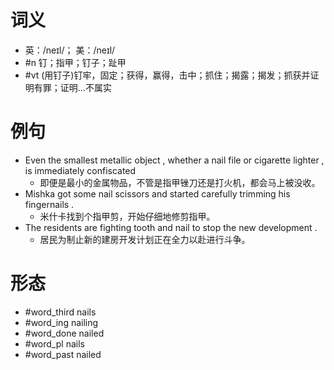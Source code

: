 # 词义
- 英：/neɪl/； 美：/neɪl/
- #n 钉；指甲；钉子；趾甲
- #vt (用钉子)钉牢，固定；获得，赢得，击中；抓住；揭露；揭发；抓获并证明有罪；证明…不属实
# 例句
- Even the smallest metallic object , whether a nail file or cigarette lighter , is immediately confiscated
	- 即便是最小的金属物品，不管是指甲锉刀还是打火机，都会马上被没收。
- Mishka got some nail scissors and started carefully trimming his fingernails .
	- 米什卡找到个指甲剪，开始仔细地修剪指甲。
- The residents are fighting tooth and nail to stop the new development .
	- 居民为制止新的建房开发计划正在全力以赴进行斗争。
# 形态
- #word_third nails
- #word_ing nailing
- #word_done nailed
- #word_pl nails
- #word_past nailed
